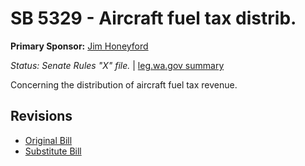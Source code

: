 # SB 5329 - Aircraft fuel tax distrib.
**Primary Sponsor:** [Jim Honeyford](/person/leg/jim.honeyford.md)

*Status: Senate Rules "X" file.* | [leg.wa.gov summary](https://app.leg.wa.gov/billsummary?BillNumber=5329&Year=2021)

Concerning the distribution of aircraft fuel tax revenue.

## Revisions
* [Original Bill](1/)
* [Substitute Bill](S/)